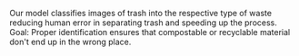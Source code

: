 Our model classifies images of trash into the respective type of waste reducing human error in separating trash and speeding up the process. Goal: Proper identification ensures that compostable or recyclable material don't end up in the wrong place.
